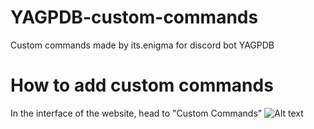 # YAGPDB-custom-commands
Custom commands made by its.enigma for discord bot YAGPDB

# How to add custom commands 
In the interface of the website, head to "Custom Commands"
![Alt text](ignore/pic1)

